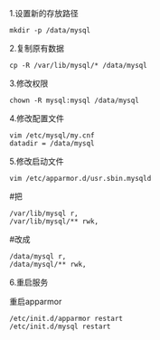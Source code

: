 1.设置新的存放路径

    mkdir -p /data/mysql

2.复制原有数据

    cp -R /var/lib/mysql/* /data/mysql

3.修改权限

    chown -R mysql:mysql /data/mysql

4.修改配置文件

    vim /etc/mysql/my.cnf
    datadir = /data/mysql

5.修改启动文件

    vim /etc/apparmor.d/usr.sbin.mysqld

#把

    /var/lib/mysql r,
    /var/lib/mysql/** rwk,

#改成

    /data/mysql r,
    /data/mysql/** rwk,

6.重启服务

重启apparmor

    /etc/init.d/apparmor restart
    /etc/init.d/mysql restart
